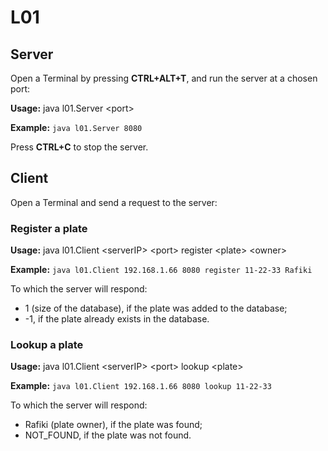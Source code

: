 # L01

## Server

Open a Terminal by pressing **CTRL+ALT+T**, and run the server at a chosen port:

**Usage:** java l01.Server \<port\>

**Example:** ```java l01.Server 8080```

Press **CTRL+C** to stop the server.


## Client

Open a Terminal and send a request to the server:

### Register a plate

**Usage:** java l01.Client \<serverIP\> \<port\> register \<plate\> \<owner\>

**Example:** ```java l01.Client 192.168.1.66 8080 register 11-22-33 Rafiki```

To which the server will respond:
- 1 (size of the database), if the plate was added to the database;
- -1, if the plate already exists in the database.

### Lookup a plate

**Usage:** java l01.Client \<serverIP\> \<port\> lookup \<plate\>

**Example:** ```java l01.Client 192.168.1.66 8080 lookup 11-22-33```

To which the server will respond:
- Rafiki (plate owner), if the plate was found;
- NOT_FOUND, if the plate was not found.
